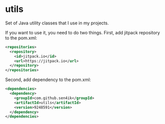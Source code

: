 # utils

Set of Java utility classes that I use in my projects.

If you want to use it, you need to do two things.
First, add jitpack repository to the pom.xml:
```xml
<repositories>
  <repository>
    <id>jitpack.io</id>
    <url>https://jitpack.io</url>
  </repository>
</repositories>
```

Second, add dependency to the pom.xml:
```xml
<dependencies>
  <dependency>
    <groupId>com.github.sen4ik</groupId>
    <artifactId>utils</artifactId>
    <version>9248591</version>
  </dependency>
</dependencies>
 ```

